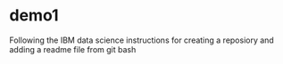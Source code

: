 # demo1
Following the IBM data science instructions for creating a reposiory and adding a readme file from git bash

